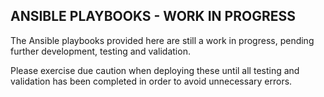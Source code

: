 ## ANSIBLE PLAYBOOKS - WORK IN PROGRESS

The Ansible playbooks provided here are still a work in progress, pending further development, testing and validation.

Please exercise due caution when deploying these until all testing and validation has been completed in order to avoid unnecessary errors.
